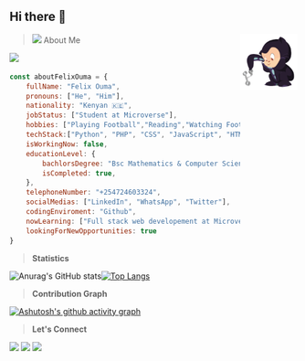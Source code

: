 ## Hi there 👋 
> <img src="https://media.giphy.com/media/VgCDAzcKvsR6OM0uWg/giphy.gif" width="50"> About Me<img src="https://github.com/Felix45/Felix45/blob/main/puki.png" align="right" width="100">

![](https://komarev.com/ghpvc/?username=Felix45&color=orange)

```JavaScript
const aboutFelixOuma = {
    fullName: "Felix Ouma",
    pronouns: ["He", "Him"],
    nationality: "Kenyan 🇰🇪",
    jobStatus: ["Student at Microverse"],
    hobbies: ["Playing Football","Reading","Watching Football","Athletics","Solving Coding Challenges"],
    techStack:["Python", "PHP", "CSS", "JavaScript", "HTML", "SQL", "Bootstrap"],
    isWorkingNow: false,
    educationLevel: {
        bachlorsDegree: "Bsc Mathematics & Computer Science",
        isCompleted: true,
    },
    telephoneNumber: "+254724603324",
    socialMedias: ["LinkedIn", "WhatsApp", "Twitter"],
    codingEnviroment: "Github",
    nowLearning: ["Full stack web developement at Microverse","Game Development at Udemy & Edx"],
    lookingForNewOpportunities: true    
}
```

> **Statistics**

![Anurag's GitHub stats](https://github-readme-stats.vercel.app/api?username=Felix45&show_icons=true&theme=radical&hide_title=true&card_width=200)[![Top Langs](https://github-readme-stats.vercel.app/api/top-langs/?username=anuraghazra&layout=compact)](https://github.com/anuraghazra/github-readme-stats)

> **Contribution Graph**

[![Ashutosh's github activity graph](https://activity-graph.herokuapp.com/graph?username=Felix45&theme=react-dark)](https://github.com/ashutosh00710/github-readme-activity-graph)

> **Let's Connect**

[![](https://img.shields.io/badge/LinkedIn-Felix%20Ouma-blue)](https://www.linkedin.com/in/felix-ouma-639766b0/)
[![](https://img.shields.io/badge/Email-Felix%20Ouma-red)](mailto:fatonoh@gmail.com)
[![](https://img.shields.io/badge/Twitter-Felix%20Ouma-blue)](https://twitter.com/Felix_Atonoh)



<!--
**Felix45/Felix45** is a ✨ _special_ ✨ repository because its `README.md` (this file) appears on your GitHub profile.

Here are some ideas to get you started:

- 🔭 I’m currently working on ...
- 🌱 I’m currently learning ...
- 👯 I’m looking to collaborate on ...
- 🤔 I’m looking for help with ...
- 💬 Ask me about ...
- 📫 How to reach me: ...
- 😄 Pronouns: ...
- ⚡ Fun fact: ...
-->
